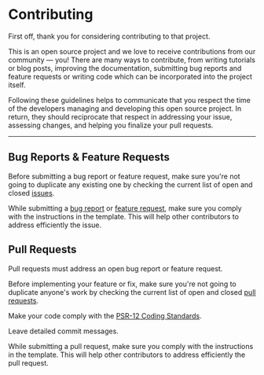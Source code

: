 # Contributing

First off, thank you for considering contributing to that project.

This is an open source project and we love to receive contributions from our community — you! There are many ways to contribute, from writing tutorials or blog posts, improving the documentation, submitting bug reports and feature requests or writing code which can be incorporated into the project itself.

Following these guidelines helps to communicate that you respect the time of the developers managing and developing this open source project. In return, they should reciprocate that respect in addressing your issue, assessing changes, and helping you finalize your pull requests.

---

## Bug Reports & Feature Requests

Before submitting a bug report or feature request, make sure you're not going to duplicate any existing one by checking the current list of open and closed [issues](https://github.com/opportus/object-mapper/issues).

While submitting a [bug report](https://github.com/opportus/object-mapper/issues/new?template=bug_report.md) or [feature request](https://github.com/opportus/object-mapper/issues/new?template=feature_request.md), make sure you comply with the instructions in the template. This will help other contributors to address efficiently the issue.

## Pull Requests

Pull requests must address an open bug report or feature request.

Before implementing your feature or fix, make sure you're not going to duplicate anyone's work by checking the current list of open and closed [pull requests](https://github.com/opportus/object-mapper/pulls).

Make your code comply with the [PSR-12 Coding Standards](https://www.php-fig.org/psr/psr-12/).

Leave detailed commit messages.

While submitting a pull request, make sure you comply with the instructions in the template. This will help other contributors to address efficiently the pull request.
